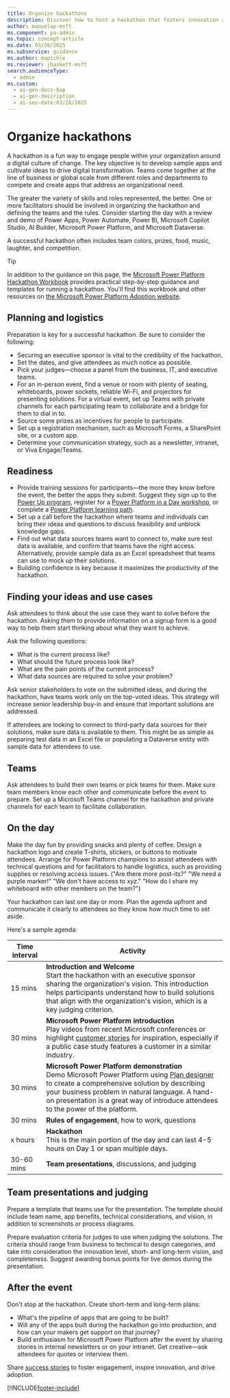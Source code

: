 ```yaml
---
title: Organize hackathons
description: Discover how to host a hackathon that fosters innovation and collaboration. Get tips on logistics, team building, and leveraging Power Platform tools.
author: manuelap-msft
ms.component: pa-admin
ms.topic: concept-article
ms.date: 03/28/2025
ms.subservice: guidance
ms.author: mapichle
ms.reviewer: jhaskett-msft
search.audienceType:
  - admin
ms.custom:
  - ai-gen-docs-bap
  - ai-gen-description
  - ai-seo-date:03/28/2025
---
```

# Organize hackathons

A hackathon is a fun way to engage people within your organization around a digital culture of change. The key objective is to develop sample apps and cultivate ideas to drive digital transformation. Teams come together at the line of business or global scale from different roles and departments to compete and create apps that address an organizational need.

The greater the variety of skills and roles represented, the better. One or more facilitators should be involved in organizing the hackathon and defining the teams and the rules. Consider starting the day with a review and demo of Power Apps, Power Automate, Power BI, Microsoft Copilot Studio, AI Builder, Microsoft Power Platform, and Microsoft Dataverse.

A successful hackathon often includes team colors, prizes, food, music, laughter, and competition.

> [!TIP]
> In addition to the guidance on this page, the [Microsoft Power Platform Hackathon Workbook](https://aka.ms/powerplatformhackathonworkbook) provides practical step-by-step guidance and templates for running a hackathon. You'll find this workbook and other resources on [the Microsoft Power Platform Adoption website](https://adoption.microsoft.com/powerplatform).

## Planning and logistics

Preparation is key for a successful hackathon. Be sure to consider the following:

- Securing an executive sponsor is vital to the credibility of the hackathon.
- Set the dates, and give attendees as much notice as possible.
- Pick your judges—choose a panel from the business, IT, and executive teams.
- For an in-person event, find a venue or room with plenty of seating, whiteboards, power sockets, reliable Wi-Fi, and projectors for presenting solutions. For a virtual event, set up Teams with private channels for each participating team to collaborate and a bridge for them to dial in to.
- Source some prizes as incentives for people to participate.
- Set up a registration mechanism, such as Microsoft Forms, a SharePoint site, or a custom app.
- Determine your communication strategy, such as a newsletter, intranet, or Viva Engage/Teams.

## Readiness

-	Provide training sessions for participants—the more they know before the event, the better the apps they submit. Suggest they sign up to the [Power Up program](https://powerup.microsoft.com/?referral=learn), register for a [Power Platform in a Day workshop](https://www.microsoft.com/power-platform/training-workshops), or complete a [Power Platform learning path](/training/powerplatform/).
-	Set up a call before the hackathon where teams and individuals can bring their ideas and questions to discuss feasibility and unblock knowledge gaps.
-	Find out what data sources teams want to connect to, make sure test data is available, and confirm that teams have the right access. Alternatively, provide sample data as an Excel spreadsheet that teams can use to mock up their solutions.
-	Building confidence is key because it maximizes the productivity of the hackathon.

## Finding your ideas and use cases

Ask attendees to think about the use case they want to solve before the hackathon. Asking them to provide information on a signup form is a good way to help them start thinking about what they want to achieve.

Ask the following questions:

- What is the current process like?
- What should the future process look like?
- What are the pain points of the current process?
- What data sources are required to solve your problem?

Ask senior stakeholders to vote on the submitted ideas, and during the hackathon, have teams work only on the top-voted ideas. This strategy will increase senior leadership buy-in and ensure that important solutions are addressed.

If attendees are looking to connect to third-party data sources for their solutions, make sure data is available to them. This might be as simple as preparing test data in an Excel file or populating a Dataverse entity with sample data for attendees to use.

## Teams

Ask attendees to build their own teams or pick teams for them. Make sure team members know each other and communicate before the event to prepare. Set up a Microsoft Teams channel for the hackathon and private channels for each team to facilitate collaboration.

## On the day

Make the day fun by providing snacks and plenty of coffee. Design a hackathon logo and create T-shirts, stickers, or buttons to motivate attendees. Arrange for Power Platform champions to assist attendees with technical questions and for facilitators to handle logistics, such as providing supplies or resolving access issues. ("Are there more post-its?" "We need a purple marker!" "We don't have access to *xyz*." "How do I share my whiteboard with other members on the team?")

Your hackathon can last one day or more. Plan the agenda upfront and communicate it clearly to attendees so they know how much time to set aside.

Here's a sample agenda:

| Time interval |  Activity |
|----|----|
| 15 mins	| **Introduction and Welcome**<br>Start the hackathon with an executive sponsor sharing the organization's vision. This introduction helps participants understand how to build solutions that align with the organization's vision, which is a key judging criterion. |
| 30 mins	| **Microsoft Power Platform introduction**<br>Play videos from recent Microsoft conferences or highlight [customer stories](https://www.microsoft.com/power-platform/blog/power-apps/power-platform-stories) for inspiration, especially if a public case study features a customer in a similar industry. |
| 30 mins	| **Microsoft Power Platform demonstration**<br>Demo Microsoft Power Platform using [Plan designer](/power-apps/maker/plan-designer/plan-designer) to create a comprehensive solution by describing your business problem in natural language. A hand-on presentation is a great way of introduce attendees to the power of the platform. |
| 30 mins | **Rules of engagement**, how to work, questions |
| x hours | **Hackathon**<br>This is the main portion of the day and can last 4-5 hours on Day 1 or span multiple days. |
| 30-60 mins | **Team presentations**, discussions, and judging |

## Team presentations and judging

Prepare a template that teams use for the presentation. The template should include team name, app benefits, technical considerations, and vision, in addition to screenshots or process diagrams.

Prepare evaluation criteria for judges to use when judging the solutions. The criteria should range from business to technical to design categories, and take into consideration the innovation level, short- and long-term vision, and completeness. Suggest awarding bonus points for live demos during the presentation.

## After the event

Don't stop at the hackathon. Create short-term and long-term plans:

-	What's the pipeline of apps that are going to be built? 
-	Will any of the apps built during the hackathon go into production, and how can your makers get support on that journey? 
-	Build enthusiasm for Microsoft Power Platform after the event by sharing stories in internal newsletters or on your intranet. Get creative—ask attendees for quotes or interview them.

Share [success stories](show-and-tell.md) to foster engagement, inspire innovation, and drive adoption.

[!INCLUDE[footer-include](../../includes/footer-banner.md)]
